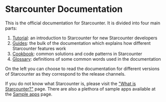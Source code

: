 # Starcounter Documentation

This is the official documentation for Starcounter. It is divided into four main parts:

1. [Tutorial](/tutorial/): an introduction to Starcounter for new Starcounter developers
2. [Guides](/guides/): the bulk of the documentation which explains how different Starcounter features work
3. [Cookbook](/cookbook/): common solutions and code patterns in Starcounter
4. [Glossary](/glossary/): definitions of some common words used in the documentation

On the left you can choose to read the documentation for different versions of Starcounter as they correspond to the release channels.

If you do not know what Starcounter is, please visit the ["What is Starcounter?"](https://starcounter.io/what-is-starcounter/) page. There are also a plethora of sample apps available at the [Sample apps](https://starcounter.io/sample-apps/) page.
